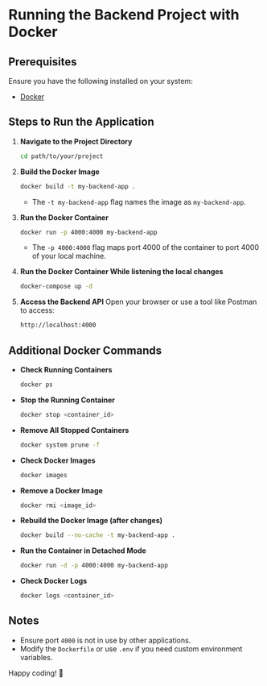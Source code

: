 # Running the Backend Project with Docker

## Prerequisites

Ensure you have the following installed on your system:
- [Docker](https://www.docker.com/get-started)

## Steps to Run the Application

1. **Navigate to the Project Directory**
   ```sh
   cd path/to/your/project
   ```

2. **Build the Docker Image**
   ```sh
   docker build -t my-backend-app .
   ```
   - The `-t my-backend-app` flag names the image as `my-backend-app`.

3. **Run the Docker Container**
   ```sh
   docker run -p 4000:4000 my-backend-app
   ```
   - The `-p 4000:4000` flag maps port 4000 of the container to port 4000 of your local machine.
  
4. **Run the Docker Container While listening the local changes**
   ```sh
   docker-compose up -d
   ```

5. **Access the Backend API**
   Open your browser or use a tool like Postman to access:
   ```md
   http://localhost:4000
   ```

## Additional Docker Commands

- **Check Running Containers**
  ```sh
  docker ps
  ```

- **Stop the Running Container**
  ```sh
  docker stop <container_id>
  ```

- **Remove All Stopped Containers**
  ```sh
  docker system prune -f
  ```

- **Check Docker Images**
  ```sh
  docker images
  ```

- **Remove a Docker Image**
  ```sh
  docker rmi <image_id>
  ```

- **Rebuild the Docker Image (after changes)**
  ```sh
  docker build --no-cache -t my-backend-app .
  ```

- **Run the Container in Detached Mode**
  ```sh
  docker run -d -p 4000:4000 my-backend-app
  ```

- **Check Docker Logs**
  ```sh
  docker logs <container_id>
  ```

## Notes
- Ensure port `4000` is not in use by other applications.
- Modify the `Dockerfile` or use `.env` if you need custom environment variables.

Happy coding! 🚀

